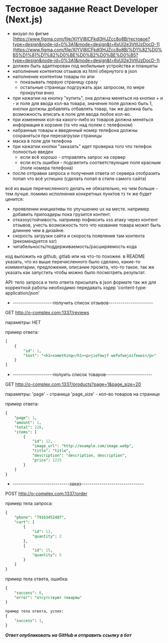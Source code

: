 # Тестовое задание **React Developer (Next.js)**

- визуал по фигме [https://www.figma.com/file/XIYVl8ICFkdl3HJZcc8o8B/тестовое?type=design&node-id=0%3A1&mode=design&t=6xUI2e3VtlUzDocD-1](https://www.figma.com/file/XIYVl8ICFkdl3HJZcc8o8B/%D1%82%D0%B5%D1%81%D1%82%D0%BE%D0%B2%D0%BE%D0%B5?type=design&node-id=0%3A1&mode=design&t=6xUI2e3VtlUzDocD-1)
- должен быть адаптирован под мобильные устройства и планшеты
- наполнение контентом отзывов из html обернутого в json
- наполнение контентом товары по апи
  - показывать первую страницу сразу
  - остальные страницы подгружать ajax запросом, по мере прокрутки вниз
- при нажатии на кнопку "купить", она должна меняться на кнопки + и - и поле для ввода кол-ва товара, значение поля должно быть 1, кнопки должны добавлять отбавлять товар, так же должна быть возможность вписать в поле для ввода любое кол-во.
- при изменении кол-ва какого-либо из товаров должна меняться информация в корзине (та что над полем с телефоном)
- набранные товары и введенный номер телефона должны сохраняться при перезагрузки страницы
- маска в поле для телефона
- при нажатии кнопки "заказать" идет проверка того что телефон полностью введен
  - если всё хорошо - отправлять запрос на сервер
  - если есть ошибки - подсветить соответствующие поля красным (поле номера телефона)
- после отправки запроса и получения ответа от сервера отобразить попап что всё успешно (сделать попап в стиле самого сайта)

всё из выше перечисленного делать не обязательно, но чем больше - тем лучше.
помимо исполнения конкретных пунктов тз тк же будет ценится:

- проявлении инициативы по улучшению ux на месте. например добавить прилоадеры пока грузится контент.
- отказоустойчивость. например пофиксить xss атаку через контент отзывов, учесть возможность того что название товара может быть длиннее чем в дизайне.
- скорость загрузки сайта и скорость появления там контента (рекомендуется ssr)
- читабельность/поддерживаемость/расширяемость кода

код выложить на github, gitlab или на что-то похожее.
в README указать, что из выше перечисленного было сделано, какие-то комментарии, предложения, описание проэкта, что-то такое.
так же указать как запустить чтобы можно было посмотреть результат.

API:
тело запроса и тело ответа присылать в json формате
так же для корректной работы необходимо передавать хэдер 'content-type: application/json'

- --------------------получить список отзывов----------------------

GET http://o-complex.com:1337/reviews

параметры: НЕТ

пример ответа:

```sql
[
	{
		"id": 1,
		"text": "<h1>something</h1><p>jiofewjf wefofwejoifewoi</p>"
	}
]
```

- --------------------полуить список товаров-----------------------

GET http://o-complex.com:1337/products?page=1&page_size=20

параметры:
'page' - страница
'page_size' - кол-во товаров на странице

пример ответа:

```sql
{
	"page": 1,
	"amount": 1,
	"total": 228,
	"items": [
		{
			"id": 12,
			"image_url": "http://example.com/image.webp",
			"title": "title",
			"description": "description, description",
			"price": 1215
		}
	]
}
```

- ----------------------------заказ-------------------------------

POST http://o-complex.com:1337/order

пример тела запроса:

```sql
{
	"phone": "79163452487",
	"cart": [
		{
			"id": 12,
			"quantity": 2
		},
		{
			"id": 15,
			"quantity": 5
		}
	]
}

```

пример тела ответа, ошибка:

```sql
{
	"success": 0,
	"error": "отсутствуют товарвы"
}

пример тела ответа, успех:
{
	"success": 1,
}
```

**_Ответ опубликовать на GitHub и отправить ссылку в бот_**
